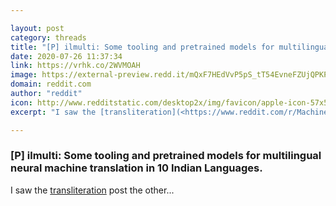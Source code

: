 ```yaml
---

layout: post
category: threads
title: "[P] ilmulti: Some tooling and pretrained models for multilingual neural machine translation in 10 Indian Languages."
date: 2020-07-26 11:37:34
link: https://vrhk.co/2WVMOAH
image: https://external-preview.redd.it/mQxF7HEdVvP5pS_tT54EvneFZUjQPKPp_FXffkA5DoY.jpg?width=400&height=209.42408377&auto=webp&crop=400:209.42408377,smart&s=3d1f7f82bde5429bf1c1111ba215ebbb68748866
domain: reddit.com
author: "reddit"
icon: http://www.redditstatic.com/desktop2x/img/favicon/apple-icon-57x57.png
excerpt: "I saw the [transliteration](<https://www.reddit.com/r/MachineLearning/comments/hxoa42/project_transliteration_for_6_major_indian/>) post the other..."

---
```


### [P] ilmulti: Some tooling and pretrained models for multilingual neural machine translation in 10 Indian Languages.

I saw the [transliteration](<https://www.reddit.com/r/MachineLearning/comments/hxoa42/project_transliteration_for_6_major_indian/>) post the other...